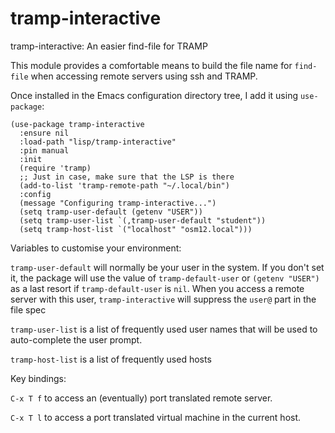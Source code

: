 # tramp-interactive
tramp-interactive: An easier find-file for TRAMP

This module provides a comfortable means to build the file name for `find-file` when accessing remote servers using ssh and TRAMP.

Once installed in the Emacs configuration directory tree, I add it using `use-package`:

```
(use-package tramp-interactive
  :ensure nil
  :load-path "lisp/tramp-interactive"
  :pin manual
  :init
  (require 'tramp)
  ;; Just in case, make sure that the LSP is there
  (add-to-list 'tramp-remote-path "~/.local/bin")
  :config
  (message "Configuring tramp-interactive...")
  (setq tramp-user-default (getenv "USER"))
  (setq tramp-user-list `(,tramp-user-default "student"))
  (setq tramp-host-list `("localhost" "osm12.local")))
```

Variables to customise your environment:

`tramp-user-default` will normally be your user in the system.
If you don't set it, the package will use the value of `tramp-default-user`
or  `(getenv "USER")` as a last resort if `tramp-default-user` is `nil`.
When you access a remote server with this user, `tramp-interactive` will suppress the `user@` part in the file spec

`tramp-user-list` is a list of frequently used user names that will be used to auto-complete the user prompt.

`tramp-host-list` is a list of frequently used hosts

Key bindings:

`C-x T f` to access an (eventually) port translated remote server.

`C-x T l` to access a port translated virtual machine in the current host.
